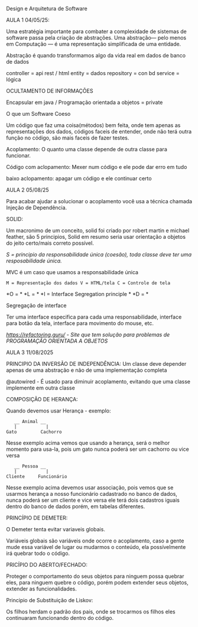 Design e Arquitetura de Software

AULA 1 04/05/25:

Uma estratégia importante para combater a complexidade de sistemas de software passa pela criação de abstrações.
Uma abstração— pelo menos em Computação — é uma representação simplificada de uma entidade.

Abstração é quando transformamos algo da vida real em dados de banco de dados

controller  = api rest / html
entity  = dados
repository = con bd
service = lógica

OCULTAMENTO DE INFORMAÇÕES

Encapsular em java / Programação orientada a objetos = private

O que um Software Coeso

Um código que faz uma coisa(métodos) bem feita, onde tem apenas as representações dos dados, códigos faceis de entender, onde não terá outra função no código,
são mais faceis de fazer testes.

Acoplamento:
O quanto uma classe depende de outra classe para funcionar.

Código com aclopamento:
Mexer num código e ele pode dar erro em tudo

baixo aclopamento:
apagar um código e ele continuar certo

AULA 2 05/08/25

Para acabar ajudar a solucionar o acoplamento você usa a técnica chamada Injeção de Dependência.

SOLID:

Um macronimo de um conceito, solid foi criado por robert martin e michael feather, são 5 principios, Solid em resumo seria usar orientação a objetos do jeito certo/mais correto possível.

*S = principio da responsabilidade única (coesão), toda classe deve ter uma resposabilidade única.*
  
  MVC é um caso que usamos a responsabilidade única

    M = Representação dos dados V = HTML/tela C = Controle de tela

*O = *
*L = *
*I = Interface Segregation principle *
*D = *

Segregação de interface

Ter uma interface especifica para cada uma responsabilidade, interface para botão da tela, interface para movimento do mouse, etc.

*https://refactoring.guru/ - Site que tem solução para problemas de PROGRAMAÇÃO ORIENTADA A OBJETOS*


AULA 3 11/08/2025

PRINCIPIO DA INVERSÃO DE INDEPENDÊNCIA:
Um classe deve depender apenas de uma abstração e não de uma implementação completa

@autowired - É usado para diminuir acoplamento, evitando que uma classe implemente em outra classe

COMPOSIÇÃO DE HERANÇA:

Quando devemos usar Herança - exemplo:

       __ Animal __
       |           |
    Gato         Cachorro


Nesse exemplo acima vemos que usando a herança, será o melhor momento para usa-la, pois um gato nunca poderá ser um cachorro ou vice versa

       __ Pessoa __
       |           |
    Cliente     Funcionário


Nesse exemplo acima devemos usar associação, pois vemos que se usarmos herança a nosso funcionário cadastrado no banco de dados, nunca poderá ser um cliente e vice versa
ele terá dois cadastros iguais dentro do banco de dados porém, em tabelas diferentes.


PRINCÍPIO DE DEMETER:

O Demeter tenta evitar variaveis globais.

Variáveis globais são variáveis onde ocorre o acoplamento, caso a gente mude essa variável de lugar ou mudarmos o conteúdo, ela possívelmente irá quebrar todo o código.

PRICÍPIO DO ABERTO/FECHADO:

Proteger o comportamento do seus objetos para ninguem possa quebrar eles, para ninguem quebre o código, porém podem extender seus objetos, extender as funcionalidades.

Principio de Substituição de Liskov:

Os filhos herdam o padrão dos pais, onde se trocarmos os filhos eles continuaram funcionando dentro do código.


